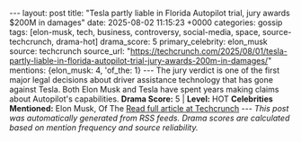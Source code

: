 --- layout: post title: "Tesla partly liable in Florida Autopilot trial, jury awards $200M in damages" date: 2025-08-02 11:15:23 +0000 categories: gossip tags: [elon-musk, tech, business, controversy, social-media, space, source-techcrunch, drama-hot] drama_score: 5 primary_celebrity: elon_musk source: techcrunch source_url: "https://techcrunch.com/2025/08/01/tesla-partly-liable-in-florida-autopilot-trial-jury-awards-200m-in-damages/" mentions: {elon_musk: 4, 'of_the: 1} --- The jury verdict is one of the first major legal decisions about driver assistance technology that has gone against Tesla. Both Elon Musk and Tesla have spent years making claims about Autopilot's capabilities. **Drama Score:** 5 | **Level:** HOT **Celebrities Mentioned:** Elon Musk, Of The [Read full article at Techcrunch](https://techcrunch.com/2025/08/01/tesla-partly-liable-in-florida-autopilot-trial-jury-awards-200m-in-damages/) --- *This post was automatically generated from RSS feeds. Drama scores are calculated based on mention frequency and source reliability.*